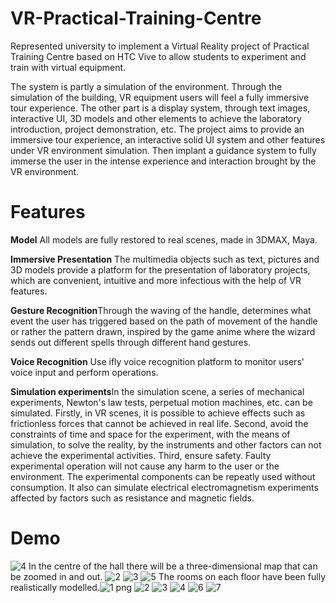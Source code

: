 # VR-Practical-Training-Centre
Represented university to implement a Virtual Reality project of Practical Training Centre based on HTC Vive to allow students to experiment and train with virtual equipment.

The system is partly a simulation of the environment. Through the simulation of the building, VR equipment users will feel a fully immersive tour experience. The other part is a display system, through text images, interactive UI, 3D models and other elements to achieve the laboratory introduction, project demonstration, etc.
The project aims to provide an immersive tour experience, an interactive solid UI system and other features under VR environment simulation. Then implant a guidance system to fully immerse the user in the intense experience and interaction brought by the VR environment.

# Features
**Model** All models are fully restored to real scenes, made in 3DMAX, Maya.

**Immersive Presentation** The multimedia objects such as text, pictures and 3D models provide a platform for the presentation of laboratory projects, which are convenient, intuitive and more infectious with the help of VR features.

**Gesture Recognition**Through the waving of the handle, determines what event the user has triggered based on the path of movement of the handle or rather the pattern drawn, inspired by the game anime where the wizard sends out different spells through different hand gestures.

**Voice Recognition** Use ifly voice recognition platform to monitor users' voice input and perform operations.

**Simulation experiments**In the simulation scene, a series of mechanical experiments, Newton's law tests, perpetual motion machines, etc. can be simulated. 
Firstly, in VR scenes, it is possible to achieve effects such as frictionless forces that cannot be achieved in real life. 
Second, avoid the constraints of time and space for the experiment, with the means of simulation, to solve the reality, by the instruments and other factors can not achieve the experimental activities. 
Third, ensure safety. Faulty experimental operation will not cause any harm to the user or the environment. The experimental components can be repeatly used without consumption. It also can simulate electrical electromagnetism experiments affected by factors such as resistance and magnetic fields.

# Demo
![4](https://user-images.githubusercontent.com/62585203/131250602-2b03f3f4-2953-4c92-89c9-9c47c41a2705.jpg)
In the centre of the hall there will be a three-dimensional map that can be zoomed in and out.
![2](https://user-images.githubusercontent.com/62585203/131250607-54ed8335-f190-4e51-8012-753d929952f4.jpg)
![3](https://user-images.githubusercontent.com/62585203/131250608-66b03469-d987-472b-be82-7e08150ae4f0.jpg)
![5](https://user-images.githubusercontent.com/62585203/131250609-e25838ac-a72c-421e-99dd-ca58f16526bb.jpg)
The rooms on each floor have been fully realistically modelled.![1 png](https://user-images.githubusercontent.com/62585203/131250639-ea465945-92b1-4bf7-ae45-e988710d49e0.jpg)
![2](https://user-images.githubusercontent.com/62585203/131250641-cd9a220a-f126-4871-828b-3cbc80b3307e.jpg)
![3](https://user-images.githubusercontent.com/62585203/131250644-039044fc-566b-49ed-9b53-416847968852.jpg)
![4](https://user-images.githubusercontent.com/62585203/131250646-62337235-73db-4305-8a2b-cb23ac42f665.jpg)
![6](https://user-images.githubusercontent.com/62585203/131250649-b75095e6-53de-4945-9cf8-f07c0d615444.jpg)
![7](https://user-images.githubusercontent.com/62585203/131250651-98ef5493-dcd6-4961-a1c7-e53fa3616b7b.jpg)

